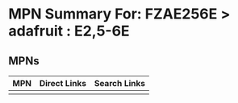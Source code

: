 



# MPN Summary For: FZAE256E > adafruit : E2,5-6E

## MPNs
  

|MPN|Direct Links|Search Links|
| :--- | :--- | :--- |
||||
